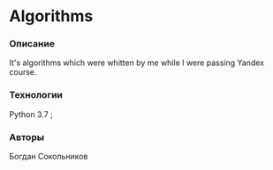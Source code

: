 # Algorithms

### Описание
It's algorithms which were whitten by me while I were passing Yandex course.

### Технологии
Python 3.7 ; 

### Авторы
Богдан Сокольников
